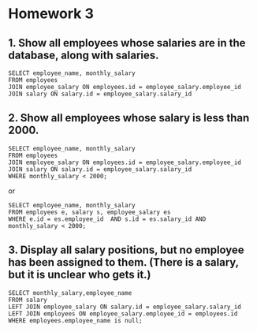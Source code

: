 # Homework 3
## 1. Show all employees whose salaries are in the database, along with salaries.
```
SELECT employee_name, monthly_salary
FROM employees
JOIN employee_salary ON employees.id = employee_salary.employee_id
JOIN salary ON salary.id = employee_salary.salary_id
```
## 2. Show all employees whose salary is less than 2000.
```
SELECT employee_name, monthly_salary
FROM employees
JOIN employee_salary ON employees.id = employee_salary.employee_id
JOIN salary ON salary.id = employee_salary.salary_id
WHERE monthly_salary < 2000;
```
or
```
SELECT employee_name, monthly_salary
FROM employees e, salary s, employee_salary es 
WHERE e.id = es.employee_id  AND s.id = es.salary_id AND monthly_salary < 2000;
```
## 3. Display all salary positions, but no employee has been assigned to them. (There is a salary, but it is unclear who gets it.)
```
SELECT monthly_salary,employee_name
FROM salary
LEFT JOIN employee_salary ON salary.id = employee_salary.salary_id
LEFT JOIN employees ON employee_salary.employee_id = employees.id
WHERE employees.employee_name is null;
```
